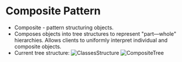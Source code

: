 # Composite Pattern

- Composite - pattern structuring objects.
- Composes objects into tree structures to represent "part—whole" hierarchies. Allows clients to uniformly interpret individual and composite objects.
- Current tree structure:
![ClassesStructure](https://user-images.githubusercontent.com/107110699/229276394-4ddc5153-9bcd-4bb7-8af8-d6685d8937c1.png)
![CompositeTree](https://user-images.githubusercontent.com/107110699/229276400-f6839c92-b216-4c72-8599-f46e2e9d49bd.png)


